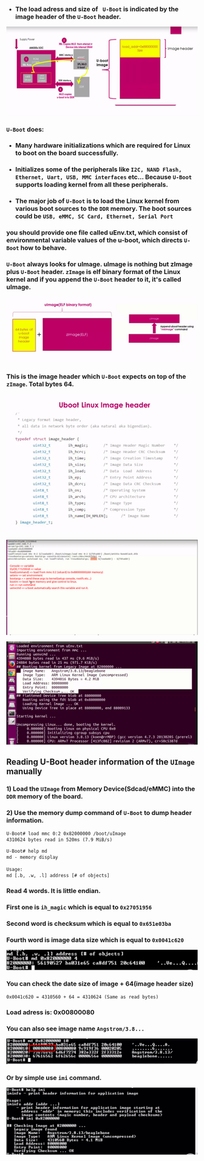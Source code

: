 
- ### The load adress and size of ``` U-Boot``` is indicated by the image header of the ```U-Boot``` header. 

![](./Pics/uboot_01.png)

### ```U-Boot``` does:
- ### Many hardware initializations which are required for Linux to boot on the board successfully.
- ### Initializes some of the peripherals like ```I2C, NAND Flash, Ethernet, Uart, USB, MMC interfaces``` etc... Because ```U-Boot``` supports loading kernel from all these peripherals.

- ### The major job of ```U-Boot``` is to load the Linux kernel from various boot sources to the ```DDR``` memory. The boot sources could be ```USB, eMMC, SC Card, Ethernet, Serial Port```


### you should provide one file called uEnv.txt, which consist of environmental variable values of the u-boot, which directs ```U-Boot``` how to behave.

### ```U-Boot``` always looks for uImage. uImage is nothing but zImage plus ```U-Boot``` header. ```zImage``` is elf binary format of the Linux kernel and if you append the ```U-Boot``` header to it, it's called uImage.

![](./Pics/uboot_02.png)

### This is the image header which ```U-Boot``` expects on top of the ```zImage```. Total bytes 64.

![](./Pics/uboot_03.png)

![](./Pics/uboot_04.png)


![](./Pics/uboot_04_2.png)

## Reading U-Boot header information of the ```UImage``` manually


### 1) Load the ```UImage``` from Memory Device(Sdcad/eMMC) into the ```DDR``` memory of the board.
### 2) Use the memory dump command of ```U-Boot``` to dump header information.


```
U-Boot# load mmc 0:2 0x82000000 /boot/uImage
4310624 bytes read in 520ms (7.9 MiB/s)
```

```
U-Boot# help md
md - memory display

Usage:
md [.b, .w, .l] address [# of objects]
```

### Read 4 words. It is little endian. 
### First one is ```ih_magic``` which is equal to ```0x27051956```
### Second word is checksum which is equal to ```0x651e03ba```
### Fourth word is image data size which is equal to ```0x0041c620```
![](./Pics/uboot_05.png)


### You can check the date size of image + 64(image header size)
```
0x0041c620 = 4310560 + 64 = 4310624 (Same as read bytes)
```

### Load adress is: 0x00800080
### You can also see image name ```Angstrom/3.8...```
![](./Pics/uboot_06.png)

### Or by simple use ```imi``` command.
![](./Pics/uboot_07.png)
